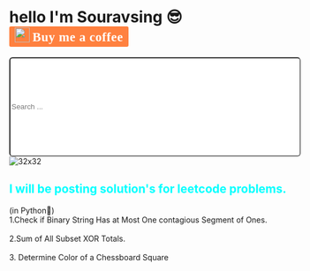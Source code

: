 # hello I'm Souravsing 😎                  <style>.bmc-button img{width: 27px !important;margin-bottom: 1px !important;box-shadow: none !important;border: none !important;vertical-align: middle !important;}.bmc-button{line-height: 36px !important;height:37px !important;text-decoration: none !important;display:inline-flex !important;color:#ffffff !important;background-color:#FF813F !important;border-radius: 3px !important;border: 1px solid transparent !important;padding: 1px 9px !important;font-size: 23px !important;letter-spacing: 0.6px !important;margin: 0 auto !important;font-family:'Cookie', cursive !important;-webkit-box-sizing: border-box !important;box-sizing: border-box !important;-o-transition: 0.3s all linear !important;-webkit-transition: 0.3s all linear !important;-moz-transition: 0.3s all linear !important;-ms-transition: 0.3s all linear !important;transition: 0.3s all linear !important;}.bmc-button:hover, .bmc-button:active, .bmc-button:focus {-webkit-box-shadow: 0px 1px 2px 2px rgba(190, 190, 190, 0.5) !important;text-decoration: none !important;opacity: 0.85 !important;color:#ffffff !important;}</style><link href="https://fonts.googleapis.com/css?family=Cookie" rel="stylesheet"><a class="bmc-button" target="_blank" href="https://souravsing.me"><img src="https://www.buymeacoffee.com/assets/img/BMC-btn-logo.svg" alt="#"><span style="margin-left:5px">Buy me a coffee</span></a>
<input id="searchbar" onkeyup="search_animal()" type="text"
        name="search" placeholder="Search ..." style="width:55vw;border-radius:6px;height:4.5vh">![32x32](https://user-images.githubusercontent.com/63045639/118500899-d17a1f00-b745-11eb-96d9-92e6d08ca7b4.png)


<h2 style="color:aqua">I will be posting solution's for leetcode problems.</h2>
(in Python🐍)
<br>
<a href="1" style="text-decoration:none" class="blog">1.Check if Binary String Has at Most One contagious Segment of Ones.</a><br><br>
<a href="2" style="text-decoration:none" class="blog">2.Sum of All Subset XOR Totals.</a><br><br>
<a href="3" style="text-decoration:none" class="blog">3. Determine Color of a Chessboard Square</a><br><br>
<script src="./search.js"></script>


